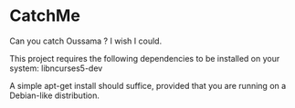 CatchMe
=======

Can you catch Oussama ? I wish I could.

This project requires the following dependencies to be installed on your system:
libncurses5-dev

A simple apt-get install should suffice, provided that you are running on a Debian-like distribution.
